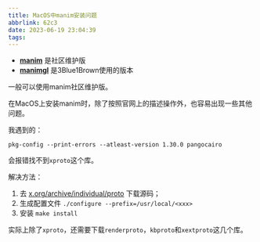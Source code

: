 ```yaml
---
title: MacOS中manim安装问题
abbrlink: 62c3
date: 2023-06-19 23:04:39
tags:
---
```


- [**manim**](https://manim.community) 是社区维护版
- [**manimgl**](https://pypi.org/project/manimgl/#description) 是3Blue1Brown使用的版本

一般可以使用manim社区维护版。

在MacOS上安装manim时，除了按照官网上的描述操作外，也容易出现一些其他问题。

我遇到的：

```shell
pkg-config --print-errors --atleast-version 1.30.0 pangocairo
```

会报错找不到`xproto`这个库。

解决方法：

1. 去 [x.org/archive/individual/proto](https://www.x.org/archive/individual/proto/) 下载源码；
2. 生成配置文件 `./configure --prefix=/usr/local/<xxx>`
3. 安装 `make install`

实际上除了`xproto`，还需要下载`renderproto`，`kbproto`和`xextproto`这几个库。

